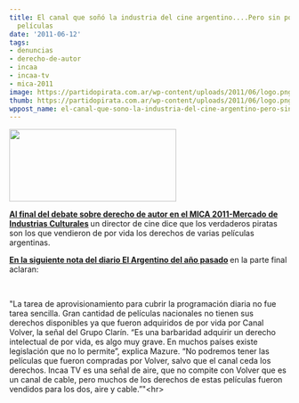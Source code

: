 ```yaml
---
title: El canal que soñó la industria del cine argentino....Pero sin poder pasar muchas
  películas
date: '2011-06-12'
tags:
- denuncias
- derecho-de-autor
- incaa
- incaa-tv
- mica-2011
image: https://partidopirata.com.ar/wp-content/uploads/2011/06/logo.png
thumb: https://partidopirata.com.ar/wp-content/uploads/2011/06/logo.png
wppost_name: el-canal-que-sono-la-industria-del-cine-argentino-pero-sin-poder-pasar-muchas-peliculas
---
```


<a href="https://partidopirata.com.ar/wp-content/uploads/2011/06/logo.png"><img class="aligncenter size-medium wp-image-1173" title="logo" src="https://partidopirata.com.ar/wp-content/uploads/2011/06/logo-300x130.png" alt="" width="300" height="130" /></a>

<strong><a href="http://partido-pirata.blogspot.com/2011/06/mica-derecho-de-autor-e-industrias.html" target="_blank">Al final del debate sobre derecho de autor en el MICA 2011-Mercado de Industrias Culturales</a> </strong>un director de cine dice que los verdaderos piratas son los que vendieron de por vida los derechos de varias películas argentinas.

<strong><a href="http://sur.elargentino.com/notas/el-canal-que-sono-la-industria-del-cine-argentino" target="_blank">En la siguiente nota del diario El Argentino del año pasado</a> </strong>en la parte final aclaran:

&nbsp;

"La tarea de aprovisionamiento para cubrir la programación diaria no fue  tarea sencilla. Gran cantidad de películas nacionales no tienen sus  derechos disponibles ya que fueron adquiridos de por vida por Canal  Volver, la señal del Grupo Clarín. “Es una barbaridad adquirir un  derecho intelectual de por vida, es algo muy grave. En muchos países  existe legislación que no lo permite”, explica Mazure. “No podremos  tener las películas que fueron compradas por Volver, salvo que el canal  ceda los derechos. Incaa TV es una señal de aire, que no compite con  Volver que es un canal de cable, pero muchos de los derechos de estas  películas fueron vendidos para los dos, aire y cable.”"&lt;hr&gt;

